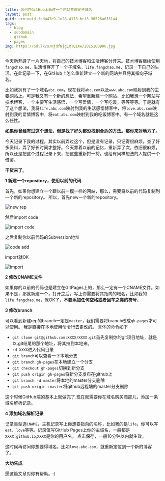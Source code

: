 ```yaml
---
title: 如何在GitHub上新建一个网站并绑定子域名
layout: post
guid: urn:uuid:fcda47e9-1e28-4178-bcf3-96526a033144
tags:
  - blog
  - subdomain
  - github
  - pages
img: https://od.lk/s/NjdfNjg1MTQ1Xw/2015100900.jpg
---
```



今天新开辟了一片天地，将自己的技术博客和生活博客分开来。技术博客继续使用`fangchao.me`，生活博客开了一个子域名，`life.fangchao.me`，记录一下自己的生活。在此记录一下，在GitHub上怎么重新建立一个新的网站并且将其指向子域名。

比如我拥有了一个域名`abc.com`，现在我将`abc.com`以及`www.abc.com`映射到我的主要网站上。可是我又有一个新的想法，希望重新建一个网站，比如我想一个网站写技术博客，一个主要写生活感悟，一个写爱情，一个写吃饭，等等等等。于是就有了这个想法，我将`life.abc.com`映射到我的生活感悟博客中，将`love.abc.com`映射到我的爱情博客中，将`eat.abc.com`映射到我的吃饭博客中。有一个域名就是这么任性。

**如果你曾经有过这个想法，但是找了好久都没找到合适的方法。那你来对地方了。**

今天记录下我的过程。其实以前弄过这个，但是没有记录，只记得很麻烦，查了好多资料，弄了好长时间才整好。今天靠着以前的记忆，重新弄了次，依旧很麻烦，所以还是把这个过程记录下来，把这些重新捋一捋。也给有同样想法的人提供一个借鉴。

**干货来了**。

**1 新建一个repository，使用以前的代码**

首先，如果你想建立一个跟以前一模一样的网站，那么，需要将以前的代码复制到一个新的repository。
所以，首先new一个新的repository。

![new rep](https://od.lk/s/NjdfNjg1MTQxXw/2015100901.png)

然后import code

![import code](https://od.lk/d/NjdfNjg1MTQyXw/2015100902.png)

之后复制你以前代码的Subversion地址

![code add](https://od.lk/d/NjdfNjg1MTQzXw/2015100903.png)

import就OK

![import](https://od.lk/d/NjdfNjg1MTQ0Xw/2015100904.png)

**2 修改CNAME文件**

如果你的以前的代码也是建立在GitPages上的，那么一定有一个CNAME文件。如果不是，那就新建一个，打开之后，写上你需要将其指向的域名，比如我的`life.fangchao.me`，就OK了，**不要添加任何空格或者回车之类的符号**。

**3 修改branch**

可以看到新建rep的branch一定是`master`，我们需要将branch改成`gh-pages`才可以使用。
我是直接在本地使用命令行去更改的。
具体的命令如下

* `git clone git@github.com:XXXX/XXXX.git`首先复制你的git项目地址，就是以.git结尾的那个地址，将其拉到本地来。
* `cd XXXX`进入代码目录
* `git branch`可以查看一下本地分支
* `git branch gh-pages`在本地建立一个分支
* `git checkout gh-pages`切换到新分支
* `git push origin gh-pages`将新分支发布在github上
* `git branch -d master`将本地的master分支删除
* `git push origin :master`将github远程端的master分支删除 

这个时候GitHub端的基本上就做完了.现在就需要你在域名购买商那儿，添加一条域名解析记录。

**4 添加域名解析记录**

记录类型选`CNAME`，主机记录写上你想要指向的名称，比如我的是`life`，你可以写`eat`、`love`等等。记录值写GitHub Pages上你的主域名，一般都是`XXXX.github.io`,`XXXX`是你的用户名。
点击保存，一般10分钟以内就生效。

这时候再访问你想要得域名，比如`love.abc.com`，就重新定位到一个新的博客了。

**大功告成**

愿这篇文章对你有帮助。:）
